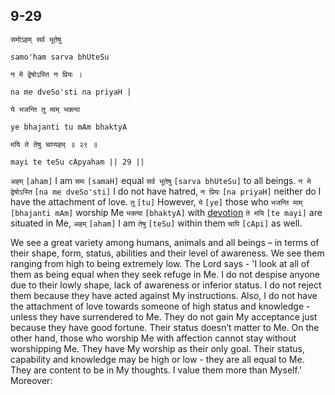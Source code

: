 ## 9-29


```shloka-sa
समोऽहम् सर्व भूतेषु
```
```shloka-sa-hk
samo'ham sarva bhUteSu
```
```shloka-sa
न मे द्वेषोऽस्ति न प्रियः ।
```
```shloka-sa-hk
na me dveSo'sti na priyaH |
```
```shloka-sa
ये भजन्ति तु माम् भक्त्या
```
```shloka-sa-hk
ye bhajanti tu mAm bhaktyA
```
```shloka-sa
मयि ते तेषु चाप्यहम् ॥ २९ ॥
```
```shloka-sa-hk
mayi te teSu cApyaham || 29 ||
```

`अहम्` `[aham]` I am `समः` `[samaH]` equal `सर्व भूतेषु` `[sarva bhUteSu]` to all beings. `न मे द्वेषोऽस्ति` `[na me dveSo'sti]` I do not have hatred, `न प्रियः` `[na priyaH]` neither do I have the attachment of love. `तु` `[tu]` However, `ये` `[ye]` those who `भजन्ति माम्` `[bhajanti mAm]` worship Me `भक्त्या` `[bhaktyA]` with [devotion](bhakti_a_defn) `ते मयि` `[te mayi]` are situated in Me, `अहम्` `[aham]` I am `तेषु` `[teSu]` within them `चापि` `[cApi]` as well.

We see a great variety among humans, animals and all beings – in terms of their shape, form, status, abilities and their level of awareness. We see them ranging from high to being extremely low. 
The Lord says - 'I look at all of them as being equal when they seek refuge in Me. I do not despise anyone due to their lowly shape, lack of awareness or inferior status. I do not reject them because they have acted against My instructions. Also, I do not have the attachment of love towards someone of high status and knowledge - unless they have surrendered to Me. They do not gain My acceptance just because they have good fortune. Their status doesn’t matter to Me.
On the other hand, those who worship Me with affection cannot stay without worshipping Me. They have My worship as their only goal. Their status, capability and knowledge may be high or low - they are all equal to Me. They are content to be in My thoughts. I value them more than Myself.’
Moreover:

